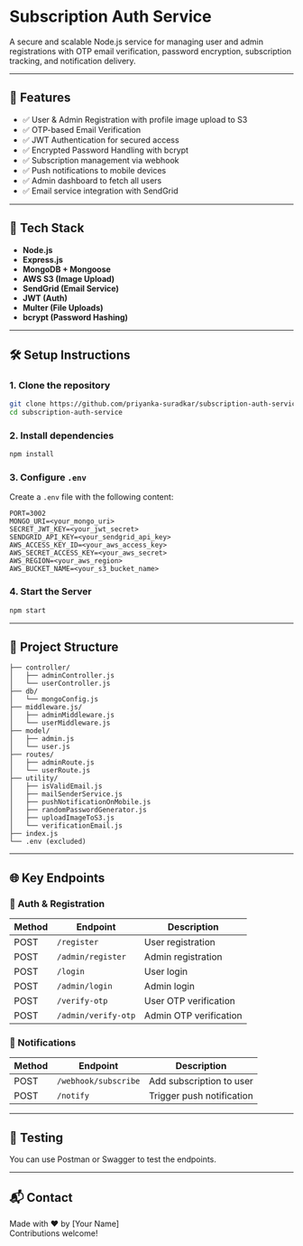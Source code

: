# Subscription Auth Service

A secure and scalable Node.js service for managing user and admin registrations with OTP email verification, password encryption, subscription tracking, and notification delivery.

---

## 🚀 Features

- ✅ User & Admin Registration with profile image upload to S3
- ✅ OTP-based Email Verification
- ✅ JWT Authentication for secured access
- ✅ Encrypted Password Handling with bcrypt
- ✅ Subscription management via webhook
- ✅ Push notifications to mobile devices
- ✅ Admin dashboard to fetch all users
- ✅ Email service integration with SendGrid

---

## 🧰 Tech Stack

- **Node.js**
- **Express.js**
- **MongoDB + Mongoose**
- **AWS S3 (Image Upload)**
- **SendGrid (Email Service)**
- **JWT (Auth)**
- **Multer (File Uploads)**
- **bcrypt (Password Hashing)**

---

## 🛠️ Setup Instructions

### 1. Clone the repository

```bash
git clone https://github.com/priyanka-suradkar/subscription-auth-service.git
cd subscription-auth-service
```

### 2. Install dependencies

```bash
npm install
```

### 3. Configure `.env`

Create a `.env` file with the following content:

```env
PORT=3002
MONGO_URI=<your_mongo_uri>
SECRET_JWT_KEY=<your_jwt_secret>
SENDGRID_API_KEY=<your_sendgrid_api_key>
AWS_ACCESS_KEY_ID=<your_aws_access_key>
AWS_SECRET_ACCESS_KEY=<your_aws_secret>
AWS_REGION=<your_aws_region>
AWS_BUCKET_NAME=<your_s3_bucket_name>
```

### 4. Start the Server

```bash
npm start
```

---

## 📁 Project Structure

```
├── controller/
│   ├── adminController.js
│   └── userController.js
├── db/
│   └── mongoConfig.js
├── middleware.js/
│   ├── adminMiddleware.js
│   └── userMiddleware.js
├── model/
│   ├── admin.js
│   └── user.js
├── routes/
│   ├── adminRoute.js
│   └── userRoute.js
├── utility/
│   ├── isValidEmail.js
│   ├── mailSenderService.js
│   ├── pushNotificationOnMobile.js
│   ├── randomPasswordGenerator.js
│   ├── uploadImageToS3.js
│   └── verificationEmail.js
├── index.js
└── .env (excluded)
```

---

## 🌐 Key Endpoints

### 🔐 Auth & Registration

| Method | Endpoint                | Description                  |
|--------|-------------------------|------------------------------|
| POST   | `/register`             | User registration            |
| POST   | `/admin/register`       | Admin registration           |
| POST   | `/login`                | User login                   |
| POST   | `/admin/login`          | Admin login                  |
| POST   | `/verify-otp`           | User OTP verification        |
| POST   | `/admin/verify-otp`     | Admin OTP verification       |

### 📩 Notifications

| Method | Endpoint                | Description                      |
|--------|-------------------------|----------------------------------|
| POST   | `/webhook/subscribe`    | Add subscription to user        |
| POST   | `/notify`               | Trigger push notification       |

---

## 🧪 Testing

You can use Postman or Swagger to test the endpoints.

---

## 📬 Contact

Made with ❤️ by [Your Name]  
Contributions welcome!

